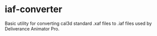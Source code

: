 # iaf-converter

Basic utility for converting cal3d standard .xaf files to .iaf files used by Deliverance Animator Pro.
